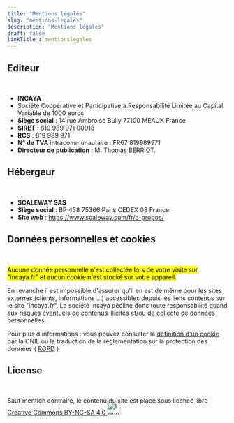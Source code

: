 ```yaml
---
title: "Mentions légales"
slug: "mentions-legales"
description: "Mentions légales"
draft: false 
linkTitle : mentionslegales
---
```

## Editeur
<br>

- **INCAYA**
- Société Coopérative et Participative à Responsabilité Limitée au Capital Variable de 1000 euros
- **Siège social** : 14 rue Ambroise Bully 77100 MEAUX France 
- **SIRET** : 819 989 971 00018
- **RCS** : 819 989 971  
- **N° de TVA** intracommunautaire : FR67 819989971
- **Directeur de publication** : M. Thomas BERRIOT.

## Hébergeur
<br>

- **SCALEWAY SAS**
- **Siège social** : BP 438 75366 Paris CEDEX 08 France
- **Site web** : https://www.scaleway.com/fr/a-propos/

## Données personnelles et cookies
<br>

<mark>Aucune donnée personnelle n'est collectée lors de votre visite sur "incaya.fr" et aucun cookie n'est stocké sur votre appareil.</mark>

En revanche il est impossible d'assurer qu'il en est de même pour les sites externes (clients, informations ...) accessibles depuis les liens contenus sur le site "incaya.fr". La société Incaya décline donc toute responsabilité quand aux risques éventuels de contenus illicites et/ou de collecte de données personnelles.

Pour plus d'informations : vous pouvez consulter la [définition d'un cookie]((https://www.cnil.fr/fr/cookies-et-autres-traceurs/regles/cookies/que-dit-la-loi)) par la CNIL ou la traduction de la réglementation sur la protection des données ( [RGPD](https://www.cnil.fr/fr/reglement-europeen-protection-donnees) ) 

## License
<br>

Sauf mention contraire, le contenu du site est placé sous licence libre [Creative Commons BY-NC-SA 4.0 <img src="/icons/by-nc-sa.eu.svg" alt="logo license Creative Commons BY-NC-SA 4.0" style="height:30px; margin-top:-6px;">](https://creativecommons.org/licenses/by-nc-sa/4.0/legalcode.fr)  
